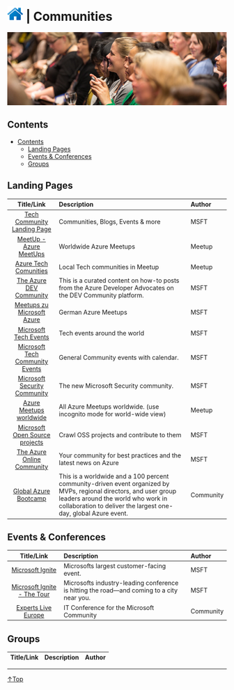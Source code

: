 # [![Home](/img/home.png)](../README.md "Home") | Communities

![Communities](/img/communities.png)

## Contents
- [Contents](#contents)
    - [Landing Pages](#landing-pages)
    - [Events & Conferences](#events-&-conferences)
    - [Groups](#Groups)

## Landing Pages
|                                                   Title/Link                                                    | Description                                                                                                                                                                                                               | Author    |
| :-------------------------------------------------------------------------------------------------------------: | :------------------------------------------------------------------------------------------------------------------------------------------------------------------------------------------------------------------------ | :-------- |
|                       [Tech Community Landing Page](https://techcommunity.microsoft.com/)                       | Communities, Blogs, Events & more                                                                                                                                                                                         | MSFT      |
|                         [MeetUp - Azure MeetUps](https://www.meetup.com/topics/azure/)                          | Worldwide Azure Meetups                                                                                                                                                                                                   | Meetup    |
|                    [Azure Tech Comunities](https://www.meetup.com/pro/azuretechcommunities)                     | Local Tech communities in Meetup                                                                                                                                                                                          | Meetup    |
|                                 [The Azure DEV Community](https://dev.to/azure)                                 | This is a curated content on how-to posts from the Azure Developer Advocates on the DEV Community platform.                                                                                                               | MSFT      |
|      [Meetups zu Microsoft Azure](https://www.microsoft.com/de-de/techwiese/community/meetups/azure.aspx)       | German Azure Meetups                                                                                                                                                                                                      | MSFT      |
|               [Microsoft Tech Events](https://techcommunity.microsoft.com/t5/events/ct-p/Events)                | Tech events around the world                                                                                                                                                                                              | MSFT      |
| [Microsoft Tech Community Events](https://techcommunity.microsoft.com/t5/community-events/ct-p/CommunityEvents) | General Community events with calendar.                                                                                                                                                                                   | MSFT      |
|                        [Microsoft Security Community](https://aka.ms/SecurityCommunity)                         | The new Microsoft Security community.                                                                                                                                                                                     | MSFT      |
|                         [Azure Meetups worldwide](https://www.meetup.com/topics/azure/)                         | All Azure Meetups worldwide. (use incognito mode for world-wide view)                                                                                                                                                     | Meetup    |
|                   [Microsoft Open Source projects](https://opensource.microsoft.com/explore)                    | Crawl OSS projects and contribute to them                                                                                                                                                                                 | MSFT      |
|              [The Azure Online Community](https://techcommunity.microsoft.com/t5/azure/ct-p/Azure)              | Your community for best practices and the latest news on Azure                                                                                                                                                            | MSFT      |
|                                [Global Azure Bootcamp](https://globalazure.net/)                                | This is a worldwide and a 100 percent community-driven event organized by MVPs, regional directors, and user group leaders around the world who work in collaboration to deliver the largest one-day, global Azure event. | Community |


## Events & Conferences
|                                   Title/Link                                    | Description                                                                               | Author    |
| :-----------------------------------------------------------------------------: | :---------------------------------------------------------------------------------------- | :-------- |
|           [Microsoft Ignite](https://www.microsoft.com/en-us/ignite)            | Microsofts largest customer-facing event.                                                 | MSFT      |
| [Microsoft Ignite - The Tour](https://www.microsoft.com/en-us/ignite-the-tour/) | Microsofts industry-leading conference is hitting the road—and coming to a city near you. | MSFT      |
|               [Experts Live Europe](https://www.expertslive.eu/)                | IT Conference for the Microsoft Community                                                 | Community |

## Groups
| Title/Link | Description | Author |
| :--------: | :---------- | :----- |


___
 <a href="#top" title="Back to the top.">↑Top</a>